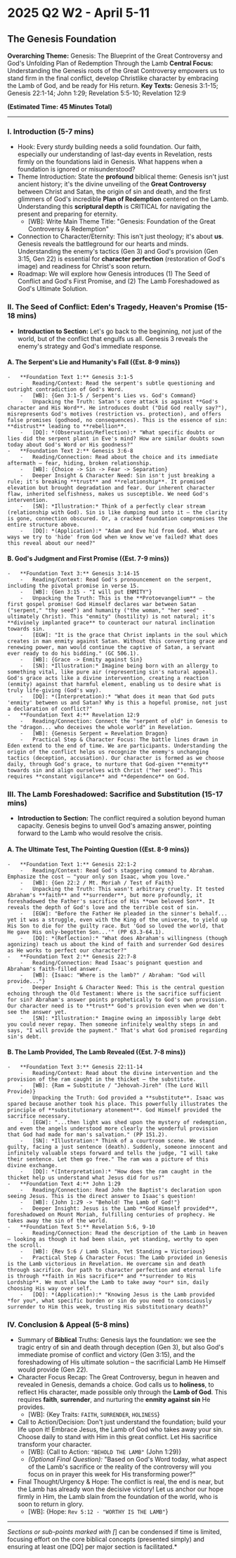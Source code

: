 # 2025 Q2 W2 - April 5-11

## The Genesis Foundation

**Overarching Theme:** Genesis: The Blueprint of the Great Controversy and God's
Unfolding Plan of Redemption Through the Lamb **Central Focus:** Understanding
the Genesis roots of the Great Controversy empowers us to stand firm in the
final conflict, develop Christlike character by embracing the Lamb of God, and
be ready for His return. **Key Texts:** Genesis 3:1-15; Genesis 22:1-14; John
1:29; Revelation 5:5-10; Revelation 12:9

**(Estimated Time: 45 Minutes Total)**

---

### I. Introduction (5-7 mins)

- Hook: Every sturdy building needs a solid foundation. Our faith, especially
  our understanding of last-day events in Revelation, rests firmly on the
  foundations laid in Genesis. What happens when a foundation is ignored or
  misunderstood?
- Theme Introduction: State the **profound** biblical theme: Genesis isn't just
  ancient history; it's the divine unveiling of the **Great Controversy**
  between Christ and Satan, the origin of sin and death, and the first glimmers
  of God's incredible **Plan of Redemption** centered on the Lamb. Understanding
  this **scriptural depth** is CRITICAL for navigating the present and preparing
  for eternity.
  - [WB]: Write Main Theme Title: "Genesis: Foundation of the Great Controversy
    & Redemption"
- Connection to Character/Eternity: This isn't just theology; it's about **us**.
  Genesis reveals the battleground for our hearts and minds. Understanding the
  enemy's tactics (Gen 3) and God's provision (Gen 3:15, Gen 22) is essential
  for **character perfection** (restoration of God's image) and readiness for
  Christ's soon return.
- Roadmap: We will explore how Genesis introduces (1) The Seed of Conflict and
  God's First Promise, and (2) The Lamb Foreshadowed as God's Ultimate Solution.

### II. The Seed of Conflict: Eden's Tragedy, Heaven's Promise (15-18 mins)

- **Introduction to Section:** Let's go back to the beginning, not just of the
  world, but of the conflict that engulfs us all. Genesis 3 reveals the enemy's
  strategy and God's immediate response.

#### A. The Serpent's Lie and Humanity's Fall ({Est. 8-9 mins})

    -   **Foundation Text 1:** Genesis 3:1-5
        -   Reading/Context: Read the serpent's subtle questioning and outright contradiction of God's Word.
        -   [WB]: {Gen 3:1-5 / Serpent's Lies vs. God's Command}
        -   Unpacking the Truth: Satan's core attack is against **God's character and His Word**. He introduces doubt ("Did God really say?"), misrepresents God's motives (restriction vs. protection), and offers false promises (godhood, no consequences). This is the essence of sin: **distrust** leading to **rebellion**.
        -   [DQ]: *(Observation/Reflection):* "What specific doubts or lies did the serpent plant in Eve's mind? How are similar doubts sown today about God's Word or His goodness?"
    -   **Foundation Text 2:** Genesis 3:6-8
        -   Reading/Connection: Read about the choice and its immediate aftermath – fear, hiding, broken relationship.
        -   [WB]: {Choice -> Sin -> Fear -> Separation}
        -   Deeper Insight & Character Need: Sin isn't just breaking a rule; it's breaking **trust** and **relationship**. It promised elevation but brought degradation and fear. Our inherent character flaw, inherited selfishness, makes us susceptible. We need God's intervention.
        -   [SN]: *Illustration:* Think of a perfectly clear stream (relationship with God). Sin is like dumping mud into it – the clarity is gone, connection obscured. Or, a cracked foundation compromises the entire structure above.
        -   [DQ]: *(Application):* "Adam and Eve hid from God. What are ways we try to 'hide' from God when we know we've failed? What does this reveal about our need?"

#### B. God's Judgment and First Promise ({Est. 7-9 mins})

    -   **Foundation Text 3:** Genesis 3:14-15
        -   Reading/Context: Read God's pronouncement on the serpent, including the pivotal promise in verse 15.
        -   [WB]: {Gen 3:15 - "I will put ENMITY"}
        -   Unpacking the Truth: This is the **Protoevangelium** – the first gospel promise! God Himself declares war between Satan ("serpent," "thy seed") and humanity ("the woman," "her seed" - ultimately Christ). This "enmity" (hostility) is not natural; it's **divinely implanted grace** to counteract our natural inclination towards sin.
        -   [EGW]: "It is the grace that Christ implants in the soul which creates in man enmity against Satan. Without this converting grace and renewing power, man would continue the captive of Satan, a servant ever ready to do his bidding." (GC 506.1).
        -   [WB]: {Grace -> Enmity against Sin}
        -   [SN]: *Illustration:* Imagine being born with an allergy to something vital, like pure air (representing sin's natural appeal). God's grace acts like a divine intervention, creating a reaction (enmity) against that harmful element, enabling us to desire what is truly life-giving (God's way).
        -   [DQ]: *(Interpretation):* "What does it mean that God puts 'enmity' between us and Satan? Why is this a hopeful promise, not just a declaration of conflict?"
    -   **Foundation Text 4:** Revelation 12:9
        -   Reading/Connection: Connect the "serpent of old" in Genesis to the "dragon... who deceives the whole world" in Revelation.
        -   [WB]: {Genesis Serpent = Revelation Dragon}
        -   Practical Step & Character Focus: The battle lines drawn in Eden extend to the end of time. We are participants. Understanding the origin of the conflict helps us recognize the enemy's unchanging tactics (deception, accusation). Our character is formed as we choose daily, through God's grace, to nurture that God-given **enmity** towards sin and align ourselves with Christ ("her seed"). This requires **constant vigilance** and **dependence** on God.

### III. The Lamb Foreshadowed: Sacrifice and Substitution (15-17 mins)

- **Introduction to Section:** The conflict required a solution beyond human
  capacity. Genesis begins to unveil God's amazing answer, pointing forward to
  the Lamb who would resolve the crisis.

#### A. The Ultimate Test, The Pointing Question ({Est. 8-9 mins})

    -   **Foundation Text 1:** Genesis 22:1-2
        -   Reading/Context: Read God's staggering command to Abraham. Emphasize the cost – "your only son Isaac, whom you love."
        -   [WB]: {Gen 22:2 / Mt. Moriah / Test of Faith}
        -   Unpacking the Truth: This wasn't arbitrary cruelty. It tested Abraham's **faith** and **surrender**, but more profoundly, it foreshadowed the Father's sacrifice of His **own beloved Son**. It reveals the depth of God's love and the terrible cost of sin.
        -   [EGW]: "Before the Father He pleaded in the sinner's behalf... yet it was a struggle, even with the King of the universe, to yield up His Son to die for the guilty race. But 'God so loved the world, that He gave His only-begotten Son...'" (PP 63.3-64.1).
        -   [DQ]: *(Reflection):* "What does Abraham's willingness (though agonizing) teach us about the kind of faith and surrender God desires as He works to perfect our character?"
    -   **Foundation Text 2:** Genesis 22:7-8
        -   Reading/Connection: Read Isaac's poignant question and Abraham's faith-filled answer.
        -   [WB]: {Isaac: "Where is the lamb?" / Abraham: "God will provide..."}
        -   Deeper Insight & Character Need: This is the central question echoing through the Old Testament: Where is the sacrifice sufficient for sin? Abraham's answer points prophetically to God's own provision. Our character need is to **trust** God's provision even when we don't see the answer yet.
        -   [SN]: *Illustration:* Imagine owing an impossibly large debt you could never repay. Then someone infinitely wealthy steps in and says, "I will provide the payment." That's what God promised regarding sin's debt.

#### B. The Lamb Provided, The Lamb Revealed ({Est. 7-8 mins})

    -   **Foundation Text 3:** Genesis 22:11-14
        -   Reading/Context: Read about the divine intervention and the provision of the ram caught in the thicket – the substitute.
        -   [WB]: {Ram = Substitute / "Jehovah-Jireh" (The Lord Will Provide)}
        -   Unpacking the Truth: God provided a **substitute**. Isaac was spared because another took his place. This powerfully illustrates the principle of **substitutionary atonement**. God Himself provided the sacrifice necessary.
        -   [EGW]: "...then light was shed upon the mystery of redemption, and even the angels understood more clearly the wonderful provision that God had made for man's salvation." (PP 151.2).
        -   [SN]: *Illustration:* Think of a courtroom scene. We stand guilty, facing a just sentence (death). Suddenly, someone innocent and infinitely valuable steps forward and tells the judge, "I will take their sentence. Let them go free." The ram was a picture of this divine exchange.
        -   [DQ]: *(Interpretation):* "How does the ram caught in the thicket help us understand what Jesus did for us?"
    -   **Foundation Text 4:** John 1:29
        -   Reading/Connection: Read John the Baptist's declaration upon seeing Jesus. This is the direct answer to Isaac's question!
        -   [WB]: {John 1:29 -> "Behold! The Lamb of God!"}
        -   Deeper Insight: Jesus is the Lamb **God Himself provided**, foreshadowed on Mount Moriah, fulfilling centuries of prophecy. He takes away the sin of the world.
    -   **Foundation Text 5:** Revelation 5:6, 9-10
        -   Reading/Connection: Read the description of the Lamb in heaven – looking as though it had been slain, yet standing, worthy to open the scroll.
        -   [WB]: {Rev 5:6 / Lamb Slain, Yet Standing = Victorious}
        -   Practical Step & Character Focus: The Lamb provided in Genesis is the Lamb victorious in Revelation. He overcame sin and death through sacrifice. Our path to character perfection and eternal life is through **faith in His sacrifice** and **surrender to His Lordship**. We must allow the Lamb to take away *our* sin, daily choosing His way over self.
        -   [DQ]: *(Application):* "Knowing Jesus is the Lamb provided *for you*, what specific burden or sin do you need to consciously surrender to Him this week, trusting His substitutionary death?"

### IV. Conclusion & Appeal (5-8 mins)

- Summary of **Biblical** Truths: Genesis lays the foundation: we see the tragic
  entry of sin and death through deception (Gen 3), but also God's immediate
  promise of conflict and victory (Gen 3:15), and the foreshadowing of His
  ultimate solution – the sacrificial Lamb He Himself would provide (Gen 22).
- Character Focus Recap: The Great Controversy, begun in heaven and revealed in
  Genesis, demands a choice. God calls us to **holiness**, to reflect His
  character, made possible only through the **Lamb of God**. This requires
  **faith**, **surrender**, and nurturing the **enmity against sin** He
  provides.
  - [WB]: {Key Traits: `FAITH`, `SURRENDER`, `HOLINESS`}
- Call to Action/Decision: Don't just understand the foundation; build your life
  upon it! Embrace Jesus, the Lamb of God who takes away your sin. Choose daily
  to stand with Him in this great conflict. Let His sacrifice transform your
  character.
  - [WB]: {Call to Action: `"BEHOLD THE LAMB"` (John 1:29)}
  - _(Optional Final Question):_ "Based on God's Word today, what aspect of the
    Lamb's sacrifice or the reality of the controversy will you focus on in
    prayer this week for His transforming power?"
- Final Thought/Urgency & Hope: The conflict is real, the end is near, but the
  Lamb has already won the decisive victory! Let us anchor our hope firmly in
  Him, the Lamb slain from the foundation of the world, who is soon to return in
  glory.
  - [WB]: {Hope: `Rev 5:12 - "WORTHY IS THE LAMB"`}

---

_Sections or sub-points marked with [_] can be condensed if time is limited,
focusing effort on the core biblical concepts (presented simply) and ensuring at
least one [DQ] per major section is facilitated.\*
